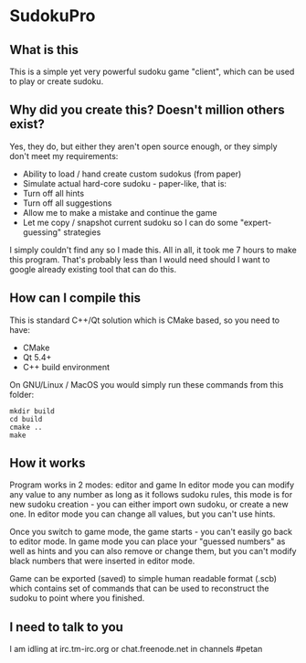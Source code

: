 # SudokuPro

## What is this
This is a simple yet very powerful sudoku game "client", which can be used to play or create sudoku.

## Why did you create this? Doesn't million others exist?
Yes, they do, but either they aren't open source enough, or they simply don't meet my requirements:

* Ability to load / hand create custom sudokus (from paper)
* Simulate actual hard-core sudoku - paper-like, that is:
* Turn off all hints
* Turn off all suggestions
* Allow me to make a mistake and continue the game
* Let me copy / snapshot current sudoku so I can do some "expert-guessing" strategies

I simply couldn't find any so I made this. All in all, it took me 7 hours to make this program.
That's probably less than I would need should I want to google already existing tool that can do this.

## How can I compile this
This is standard C++/Qt solution which is CMake based, so you need to have:
* CMake
* Qt 5.4+
* C++ build environment

On GNU/Linux / MacOS you would simply run these commands from this folder:

```
mkdir build
cd build
cmake ..
make
```

## How it works
Program works in 2 modes: editor and game
In editor mode you can modify any value to any number as long as it follows sudoku rules, this mode is for
new sudoku creation - you can either import own sudoku, or create a new one. In editor mode you can change
all values, but you can't use hints.

Once you switch to game mode, the game starts - you can't easily go back to editor mode. In game mode you can
place your "guessed numbers" as well as hints and you can also remove or change them, but you can't modify
black numbers that were inserted in editor mode.

Game can be exported (saved) to simple human readable format (.scb) which contains set of commands that can be used
to reconstruct the sudoku to point where you finished.

## I need to talk to you
I am idling at irc.tm-irc.org or chat.freenode.net in channels #petan
